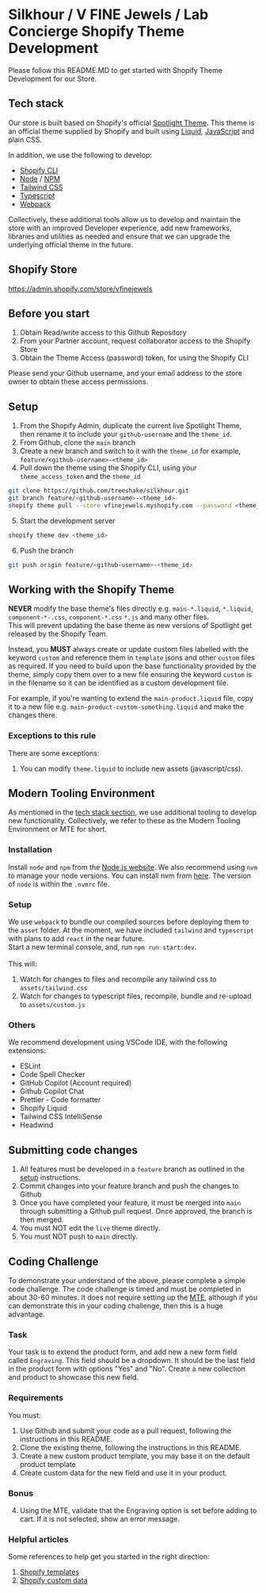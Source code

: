 # Silkhour / V FINE Jewels / Lab Concierge Shopify Theme Development

Please follow this README.MD to get started with Shopify Theme Development for our Store.

## Tech stack

Our store is built based on Shopify's official [Spotlight Theme](https://themes.shopify.com/themes/spotlight/styles/default). This theme is an official theme supplied by Shopify and built using [Liquid](https://shopify.dev/themes/liquid/reference), [JavaScript](https://shopify.dev/themes/javascript-api) and plain CSS.<br>

In addition, we use the following to develop:

- [Shopify CLI](https://shopify.dev/themes/tools/cli)
- [Node](https://nodejs.org/en/) / [NPM](https://www.npmjs.com/)
- [Tailwind CSS](https://tailwindcss.com/)
- [Typescript](https://www.typescriptlang.org/)
- [Webpack](https://webpack.js.org/)

Collectively, these additional tools allow us to develop and maintain the store with an improved Developer experience, add new frameworks, libraries and utilities as needed and ensure that we can upgrade the underlying official theme in the future.

## Shopify Store

https://admin.shopify.com/store/vfinejewels

## Before you start

1. Obtain Read/write access to this Github Repository
2. From your Partner account, request collaborator access to the Shopify Store
3. Obtain the Theme Access (password) token, for using the Shopify CLI

Please send your Github username, and your email address to the store owner to obtain these access permissions.

## Setup

1. From the Shopify Admin, duplicate the current live Spotlight Theme, then rename it to include your `github-username` and the `theme_id`.
2. From Github, clone the `main` branch
3. Create a new branch and switch to it with the `theme_id` for example, `feature/<github-username>-<theme_id>`
4. Pull down the theme using the Shopify CLI, using your `theme_access_token` and the `theme_id`

```zsh
git clone https://github.com/treeshake/silkhour.git
git branch feature/<github-username>-<theme_id>
shopify theme pull --store vfinejewels.myshopify.com --password <theme_access_token> --theme <theme_id>
```

5. Start the development server

```zsh
shopify theme dev <theme_id>
```
6. Push the branch

```zsh
git push origin feature/<github-username>-<theme_id>
```

## Working with the Shopify Theme

**NEVER** modify the base theme's files directly e.g. `main-*.liquid`, `*.liquid`, `component-*-.css`, `component-*.css` `*.js` and many other files. <br>
This will prevent updating the base theme as new versions of Spotlight get released by the Shopify Team.

Instead, you **MUST** always create or update custom files labelled with the keyword `custom` and reference them in `template` jsons and other `custom` files as required. If you need to build upon the base functionality provided by the theme, simply copy them over to a new file ensuring the keyword `custom` is in the filename so it can be identified as a custom development file.

For example, if you're wanting to extend the `main-product.liquid` file, copy it to a new file e.g. `main-product-custom-something.liquid` and make the changes there.

### Exceptions to this rule

There are some exceptions:

1. You can modify `theme.liquid` to include new assets (javascript/css).

## Modern Tooling Environment

As mentioned in the [tech stack section](#tech-stack), we use additional tooling to develop new functionality. Collectively, we refer to these as the Modern Tooling Environment or MTE for short.

### Installation

Install `node` and `npm` from the [Node.js website](https://nodejs.org/en/). We also recommend using `nvm` to manage your node versions. You can install nvm from [here](https://github.com/nvm-sh/nvm). The version of `node` is within the `.nvmrc` file.

### Setup

We use `webpack` to bundle our compiled sources before deploying them to the `asset` folder. At the moment, we have included `tailwind` and `typescript` with plans to add `react` in the near future.<br>
Start a new terminal console, and, run `npm run start:dev`. <br>
<br>
This will:
<br>

1. Watch for changes to files and recompile any tailwind css to `assets/tailwind.css`
2. Watch for changes to typescript files, recompile, bundle and re-upload to `assets/custom.js`

### Others

We recommend development using VSCode IDE, with the following extensions:
- ESLint
- Code Spell Checker
- GitHub Copilot (Account required)
- Github Copilot Chat
- Prettier - Code formatter
- Shopify Liquid
- Tailwind CSS IntelliSense
- Headwind

## Submitting code changes

1. All features must be developed in a `feature` branch as outlined in the [setup](setup) instructions.
2. Commit changes into your feature branch and push the changes to Github
3. Once you have completed your feature, it must be merged into `main` through submitting a Github pull request. Once approved, the branch is then merged.
4. You must NOT edit the `live` theme directly.
5. You must NOT push to `main` directly.

## Coding Challenge

To demonstrate your understand of the above, please complete a simple code challenge. The code challenge is timed and must be completed in about 30-60 minutes. It does not require setting up the [MTE](modern-tooling-environment), although if you can demonstrate this in your coding challenge, then this is a huge advantage.<br>

### Task

Your task is to extend the product form, and add new a new form field called `Engraving`. This field should be a dropdown. It should be the last field in the product form with options "Yes" and "No". Create a new collection and product to showcase this new field.

### Requirements

You must:

1. Use Github and submit your code as a pull request, following the instructions in this README.
2. Clone the existing theme, following the instructions in this README. 
2. Create a new custom product template, you may base it on the default product template
3. Create custom data for the new field and use it in your product.

### Bonus

4. Using the MTE, validate that the Engraving option is set before adding to cart. If it is not selected, show an error message.

### Helpful articles

Some references to help get you started in the right direction:

1. [Shopify templates](https://help.shopify.com/en/manual/online-store/themes/theme-structure/templates)
2. [Shopify custom data](https://help.shopify.com/en/manual/custom-data)

